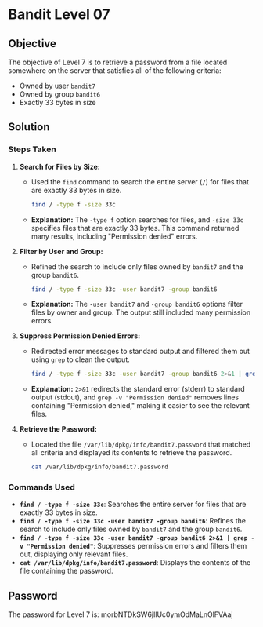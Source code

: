 # Bandit Level 07

## Objective

The objective of Level 7 is to retrieve a password from a file located somewhere on the server that satisfies all of the following criteria:
- Owned by user `bandit7`
- Owned by group `bandit6`
- Exactly 33 bytes in size

## Solution

### Steps Taken

1. **Search for Files by Size:**
   - Used the `find` command to search the entire server (`/`) for files that are exactly 33 bytes in size.
     ```bash
     find / -type f -size 33c
     ```
   - **Explanation:** The `-type f` option searches for files, and `-size 33c` specifies files that are exactly 33 bytes. This command returned many results, including "Permission denied" errors.

2. **Filter by User and Group:**
   - Refined the search to include only files owned by `bandit7` and the group `bandit6`.
     ```bash
     find / -type f -size 33c -user bandit7 -group bandit6
     ```
   - **Explanation:** The `-user bandit7` and `-group bandit6` options filter files by owner and group. The output still included many permission errors.

3. **Suppress Permission Denied Errors:**
   - Redirected error messages to standard output and filtered them out using `grep` to clean the output.
     ```bash
     find / -type f -size 33c -user bandit7 -group bandit6 2>&1 | grep -v "Permission denied"
     ```
   - **Explanation:** `2>&1` redirects the standard error (stderr) to standard output (stdout), and `grep -v "Permission denied"` removes lines containing "Permission denied," making it easier to see the relevant files.

4. **Retrieve the Password:**
   - Located the file `/var/lib/dpkg/info/bandit7.password` that matched all criteria and displayed its contents to retrieve the password.
     ```bash
     cat /var/lib/dpkg/info/bandit7.password
     ```

### Commands Used

- **`find / -type f -size 33c`**: Searches the entire server for files that are exactly 33 bytes in size.
- **`find / -type f -size 33c -user bandit7 -group bandit6`**: Refines the search to include only files owned by `bandit7` and the group `bandit6`.
- **`find / -type f -size 33c -user bandit7 -group bandit6 2>&1 | grep -v "Permission denied"`**: Suppresses permission errors and filters them out, displaying only relevant files.
- **`cat /var/lib/dpkg/info/bandit7.password`**: Displays the contents of the file containing the password.

## Password

The password for Level 7 is: morbNTDkSW6jIlUc0ymOdMaLnOlFVAaj
